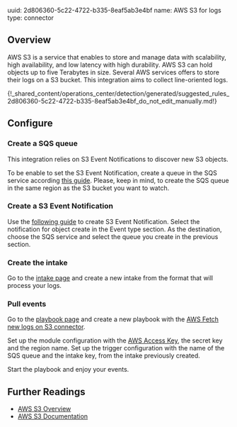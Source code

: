 uuid: 2d806360-5c22-4722-b335-8eaf5ab3e4bf
name: AWS S3 for logs
type: connector

## Overview

AWS S3 is a service that enables to store and manage data with scalability, high availability, and low latency with high durability. AWS S3 can hold objects up to five Terabytes in size.
Several AWS services offers to store their logs on a S3 bucket. This integration aims to collect line-oriented logs.

{!_shared_content/operations_center/detection/generated/suggested_rules_2d806360-5c22-4722-b335-8eaf5ab3e4bf_do_not_edit_manually.md!}

## Configure

### Create a SQS queue

This integration relies on S3 Event Notifications to discover new S3 objects.

To be enable to set the S3 Event Notification, create a queue  in the SQS service according [this guide](https://docs.aws.amazon.com/AWSSimpleQueueService/latest/SQSDeveloperGuide/sqs-configure-create-queue.html).
Please, keep in mind, to create the SQS queue in the same region as the S3 bucket you want to watch.

### Create a S3 Event Notification

Use the [following guide](https://docs.aws.amazon.com/AmazonS3/latest/userguide/enable-event-notifications.html) to create S3 Event Notification.
Select the notification for object create in the Event type section. As the destination, choose the SQS service and select the queue you create in the previous section.

### Create the intake

Go to the [intake page](https://app.sekoia.io/operations/intakes) and create a new intake from the format that will process your logs.

### Pull events

Go to the [playbook page](https://app.sekoia.io/operations/playbooks) and create a new playbook with the [AWS Fetch new logs on S3 connector](../../../../automate/library/aws.md#fetch-new-logs-on-s3).

Set up the module configuration with the [AWS Access Key](https://docs.aws.amazon.com/IAM/latest/UserGuide/id_credentials_access-keys.html), the secret key and the region name. Set up the trigger configuration with the name of the SQS queue and the intake key, from the intake previously created.

Start the playbook and enjoy your events.

## Further Readings

- [AWS S3 Overview](https://aws.amazon.com/s3/)
- [AWS S3 Documentation](https://docs.aws.amazon.com/AmazonS3/latest/userguide/Welcome.html)
